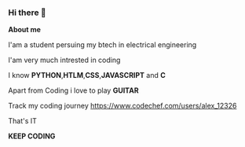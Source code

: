 ### Hi there 👋

**About me**
 
 I'am a student persuing my btech in electrical engineering 
 
 I'am very much intrested in coding
 
 I know **PYTHON**,**HTLM**,**CSS**,**JAVASCRIPT** and **C**

 Apart from Coding i love to play **GUITAR**
 
 Track my coding journey https://www.codechef.com/users/alex_12326 
 
 That's IT
 
 **KEEP CODING**
